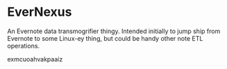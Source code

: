 EverNexus
=========

An Evernote data transmogrifier thingy.  Intended initially to jump ship from Evernote to some Linux-ey thing, but could
be handy other note ETL operations.



exmcuoahvakpaaiz